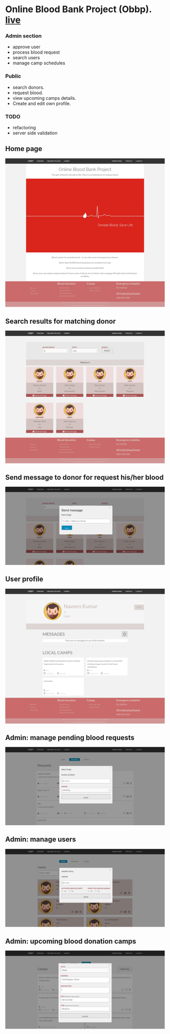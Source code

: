 # Online Blood Bank Project (Obbp). [live](http://obbp.arrc.in)

### Admin section
  - approve user
  - process blood request
  - search users
  - manage camp schedules

### Public
  - search donors.
  - request blood.
  - view upcoming camps details.
  - Create and edit own profile.

### TODO
  - refactoring
  - server side validation

## Home page
![homepage of obbp](/screenshots/home.png?raw=true)

## Search results for matching donor
![search results](/screenshots/search_results.png?raw=true)

## Send message to donor for request his/her blood
![send message to user](/screenshots/serach_send_message.png?raw=true)

## User profile
![user profile](/screenshots/user_profile.png?raw=true)

## Admin: manage pending blood requests
![search results](/screenshots/admin_blood_request_edit.png?raw=true)

## Admin: manage users
![admin section for managing users](/screenshots/admin_user_edit.png?raw=true)

## Admin: upcoming blood donation camps
![create and edit camps](/screenshots/admin_camp_edit.png?raw=true)
